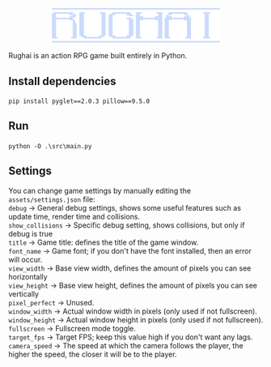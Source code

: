 <p align="center" width="100%">
    <img width="66%" style="image-rendering:pixelated" src="/assets/sprites/menus/main/title.png"> 
</p>
Rughai is an action RPG game built entirely in Python.

## Install dependencies
`pip install pyglet==2.0.3 pillow==9.5.0`

## Run
`python -O .\src\main.py`

## Settings
You can change game settings by manually editing the `assets/settings.json` file:</br>
`debug` -> General debug settings, shows some useful features such as update time, render time and collisions.</br>
`show_collisions` -> Specific debug setting, shows collisions, but only if debug is true</br>
`title` -> Game title: defines the title of the game window.</br>
`font_name` -> Game font; if you don't have the font installed, then an error will occur.</br>
`view_width` -> Base view width, defines the amount of pixels you can see horizontally</br>
`view_height` -> Base view height, defines the amount of pixels you can see vertically</br>
`pixel_perfect` -> Unused.</br>
`window_width` -> Actual window width in pixels (only used if not fullscreen).</br>
`window_height` -> Actual window height in pixels (only used if not fullscreen).</br>
`fullscreen` -> Fullscreen mode toggle.</br>
`target_fps` -> Target FPS; keep this value high if you don't want any lags.</br>
`camera_speed` -> The speed at which the camera follows the player, the higher the speed, the closer it will be to the player.</br>